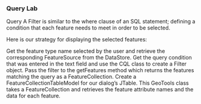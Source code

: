 ### Query Lab

Query
A Filter is similar to the where clause of an SQL statement; defining a condition that each feature needs to meet in order to be selected.

Here is our strategy for displaying the selected features:

Get the feature type name selected by the user and retrieve the corresponding FeatureSource from the DataStore.
Get the query condition that was entered in the text field and use the CQL class to create a Filter object.
Pass the filter to the getFeatures method which returns the features matching the query as a FeatureCollection.
Create a FeatureCollectionTableModel for our dialog’s JTable. This GeoTools class takes a FeatureCollection and retrieves the feature attribute names and the data for each feature.